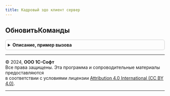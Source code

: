```yaml
---
title: Кадровый эдо клиент сервер
---
```



## ОбновитьКоманды
<details style="margin: 1em 0; padding: 0.5em; border: 1px solid #ccc; border-radius: 6px;">

<summary style="font-weight: bold; cursor: pointer;">Описание, пример вызова</summary>

```bsl

// Обновляет подключаемые команды формы, меня пиктограммы у команд печати с присоединенным файлом.
//
// Параметры:
//  УправляемаяФорма               - УправляемаяФорма
//  ОбъектФормы                    - ДанныеФормыСтруктура, основной объект формы
//                                 - ДинамическийСписок, формы списка
//  ВыполнитьСтандартныйОбработчик - Булево
//
Процедура ОбновитьКоманды(УправляемаяФорма, ОбъектФормы, ВыполнитьСтандартныйОбработчик) Экспорт
```

Пример вызова
```bsl
КадровыйЭДОКлиентСервер.ОбновитьКоманды(УправляемаяФорма, ОбъектФормы, ВыполнитьСтандартныйОбработчик) 
```
</details>

---

© 2024, **ООО 1С-Софт**  
Все права защищены. Эта программа и сопроводительные материалы предоставляются  
в соответствии с условиями лицензии [Attribution 4.0 International (CC BY 4.0)](https://creativecommons.org/licenses/by/4.0/legalcode).

---
